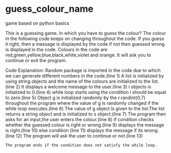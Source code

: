 # guess_colour_name
game based on python basics


This is a guessing game.
In which you have to guess the colour?
The colour in the following code keeps on changing throughout the code.
If you guess it right, then a message is displayed by the code if not then guessed wrong is displayed in the code.
Colours in the code are red,green,yellow,blue,black,white,violet and orange.
It will ask you to continue or exit the program.


Code Explanation:
	Random package is imported in the code due to which we can generate different numbers in the code.(line 1)
	A list is initialized by using string objects and the name of the colours are initialized to the list.(line 2)
	It displays a welcome message to the user.(line 3)
	i objects is initialized to 0.(line 4)
	while loop starts using the condition i should be equal to zero.(line 5)
	Object g is initialized randomly by the r.randint(0,7) throughout the program where the value of g is randomly changed if the while loop executes.(line 6)
	The value of g object is given to the list.The list returns a string object and is initialized to s object.(line 7)
	The program then asks for an input,the user enters the colour.(line 8)
	if condition checks whether the guessed colour is right or wrong.(line 9)
		displays the message is right.(line 10)
	else condition (line 11)
		displays the message if its wrong.(line 12)
	The program will ask the user to continue or not.(line 13)
	
	The program ends if the condition does not satisfy the while loop.
	
	
	
	
	
	
	
	
	
	
